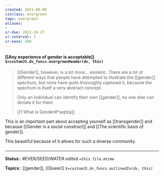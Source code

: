 ```yaml
---
created: 2021-08-08
cssclass: evergreen
tags: evergreen
aliases:
- 
sr-due: 2021-10-27
sr-interval: 3
sr-ease: 260
---
```


#### [[Any experience of gender is acceptable]] `$=customJS.dv_funcs.evergreenHeader(dv, this)`
> [[Gender]], however, is a lot more… esoteric. There are a lot of different ways that people have attempted to illustrate the [[gender]] spectrum, but none have quite thoroughly captured it, because the spectrum is itself a very abstract concept.
> 
> Only an individual can identify their own [[gender]], no one else can dictate it for them
> 
> [[1 What is Gender#^iaqtza]]

This is an important part about accepting yourself as [[transgender]] and because [[Gender is a social construct]] and [[The scientific basis of gender]].

This beautiful because of it allows for such a diverse community.

### <hr class="footnote"/>

**Status**:: #EVER/SEED/WATER 
*edited `=this.file.mtime`*

**Topics**:: [[gender]], [[Queer]]
*`$=customJS.dv_funcs.outlinedIn(dv, this)`*
